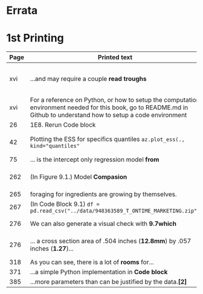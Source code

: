 # Errata


# 1st Printing

| Page | Printed text | Correct text | Note |
|---|---|---|---|
| xvi | ...and may require a couple **read troughs** | ...and may require a couple **read-throughs** | Thanks John M. Shea |
| xvi | For a reference on Python, or how to setup the computation environment needed for this book, go to README.md in Github to understand how to setup a code environment | For a reference on how to setup the computation environment needed for this book, go to README.md in GitHhub. |  |
| 26 | 1E8. Rerun Code block | 1E8. Rerun Code Block |  |
| 42 | Plotting the ESS for specifics quantiles `az.plot_ess(., kind="quantiles"`  | Plotting the ESS for specifics quantiles `az.plot_ess(., kind="quantiles"`) | Thanks Juan Orduz |
| 75 | ... is the intercept only regression model **from** | is the intercept only regression model in **Code Block** |  |
| 262 | (In Figure 9.1.) Model **Compasion** | Model **Comparison** | Thanks Ben Vincent |
| 265 | foraging for ingredients are growing by themselves. | foraging for ingredients **that** are growing by themselves. |  |
| 267 | (In Code Block 9.1) `df = pd.read_csv("../data/948363589_T_ONTIME_MARKETING.zip",` | `df = pd.read_csv("../data/948363589_T_ONTIME_MARKETING.zip")` |  |
| 276 | We can also generate a visual check with **9.7which** | We can also generate a visual check with **Code Block 9.7 which** |  |
| 276 | ... a cross section area of .504 inches (**12.8mm**) by .057 inches (**1.27**)... | ... a cross section area of .504 inches (**12.8 mm**) by .057 inches (**1.27 mm**)... | Thanks Juan Orduz |
| 318 | As you can see, there is a lot of **rooms** for... | As you can see, there is a lot of **room** for... |  |
| 371 | ...a simple Python implementation in **Code block** | ...simple Python implementation in **Code Block** |  |
| 385 | ...more parameters than can be justified by the data.**[2]** | ... more parameters than can be justified by the data. |  |
